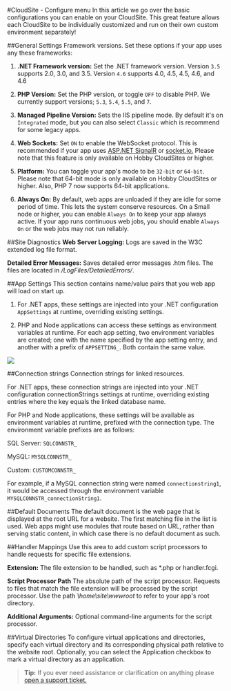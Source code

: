 #CloudSite - Configure menu
In this article we go over the basic configurations you can enable on your CloudSite. This great feature allows each CloudSite to be individually customized and run on their own custom environment separately!

##General Settings
Framework versions. Set these options if your app uses any these frameworks:

1. **.NET Framework version:** Set the .NET framework version.
 Version `3.5` supports 2.0, 3.0, and 3.5.
 Version `4.6` supports 4.0, 4.5, 4.5, 4.6, and 4.6

2. **PHP Version:** Set the PHP version, or toggle `OFF` to disable PHP. We currently support versions; `5.3`, `5.4`, `5.5`, and `7`.

3. **Managed Pipeline Version:** Sets the IIS pipeline mode. By default it's on `Integrated` mode, but you can also select `Classic` which is recommend for some legacy apps. 

4. **Web Sockets:** Set `ON` to enable the WebSocket protocol. This is recommended if your app uses [ASP.NET SignalR](http://www.asp.net/signalr) or [socket.io.](https://azure.microsoft.com/en-us/documentation/articles/web-sites-nodejs-chat-app-socketio/) Please note that this feature is only available on Hobby CloudSites or higher.

6. **Platform:** You can toggle your app's mode to be `32-bit` or `64-bit`. Please note that 64-bit mode is only available on Hobby CloudSites or higher. Also, PHP 7 now supports 64-bit applications.

7. **Always On:** By default, web apps are unloaded if they are idle for some period of time. This lets the system conserve resources. On a Small node or higher, you can enable `Always On` to keep your app always active. If your app runs continuous web jobs, you should enable `Always On` or the web jobs may not run reliably.


##Site Diagnostics
**Web Server Logging:** Logs are saved in the W3C extended log file format.

**Detailed Error Messages:** Saves detailed error messages .htm files. The files are located in */LogFiles/DetailedErrors/*.

##App Settings
This section contains name/value pairs that you web app will load on start up.

1. For .NET apps, these settings are injected into your .NET configuration `AppSettings` at runtime, overriding existing settings.

1. PHP and Node applications can access these settings as environment variables at runtime. For each app setting, two environment variables are created; one with the name specified by the app setting entry, and another with a prefix of `APPSETTING_`. Both contain the same value.

<img src="https://raw.githubusercontent.com/GearHost/docs/master/Images/php-zend-extensions.PNG" />

##Connection strings
Connection strings for linked resources.

For .NET apps, these connection strings are injected into your .NET configuration connectionStrings settings at runtime, overriding existing entries where the key equals the linked database name.

For PHP and Node applications, these settings will be available as environment variables at runtime, prefixed with the connection type. The environment variable prefixes are as follows:

SQL Server: `SQLCONNSTR_`

MySQL: `MYSQLCONNSTR_`

Custom: `CUSTOMCONNSTR_`

For example, if a MySQL connection string were named `connectionstring1`, it would be accessed through the environment variable `MYSQLCONNSTR_connectionString1`.

##Default Documents
The default document is the web page that is displayed at the root URL for a website. The first matching file in the list is used. Web apps might use modules that route based on URL, rather than serving static content, in which case there is no default document as such.

##Handler Mappings
Use this area to add custom script processors to handle requests for specific file extensions.

**Extension:** The file extension to be handled, such as *.php or handler.fcgi.

**Script Processor Path** The absolute path of the script processor. Requests to files that match the file extension will be processed by the script processor. Use the path *\home\site\wwwroot* to refer to your app's root directory.

**Additional Arguments:** Optional command-line arguments for the script processor.


##Virtual Directories
To configure virtual applications and directories, specify each virtual directory and its corresponding physical path relative to the website root. Optionally, you can select the Application checkbox to mark a virtual directory as an application.

>**Tip:** If you ever need assistance or clarification on anything please [open a support ticket.](https://www.gearhost.com/documentation/how-to-open-a-support-ticket)